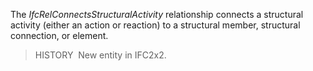 ﻿The _IfcRelConnectsStructuralActivity_ relationship connects a structural activity (either an action or reaction) to a structural member, structural connection, or element.

> HISTORY&nbsp; New entity in IFC2x2.